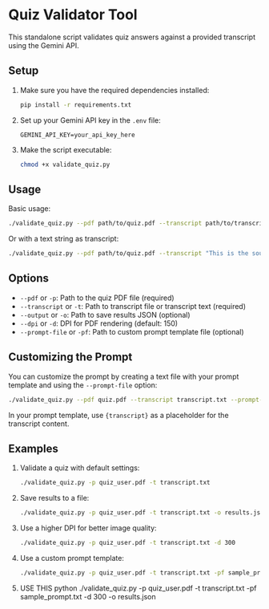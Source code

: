 # Quiz Validator Tool

This standalone script validates quiz answers against a provided transcript using the Gemini API.

## Setup

1. Make sure you have the required dependencies installed:
   ```bash
   pip install -r requirements.txt
   ```

2. Set up your Gemini API key in the `.env` file:
   ```
   GEMINI_API_KEY=your_api_key_here
   ```

3. Make the script executable:
   ```bash
   chmod +x validate_quiz.py
   ```

## Usage

Basic usage:
```bash
./validate_quiz.py --pdf path/to/quiz.pdf --transcript path/to/transcript.txt
```

Or with a text string as transcript:
```bash
./validate_quiz.py --pdf path/to/quiz.pdf --transcript "This is the source text content..."
```

## Options

- `--pdf` or `-p`: Path to the quiz PDF file (required)
- `--transcript` or `-t`: Path to transcript file or transcript text (required)
- `--output` or `-o`: Path to save results JSON (optional)
- `--dpi` or `-d`: DPI for PDF rendering (default: 150)
- `--prompt-file` or `-pf`: Path to custom prompt template file (optional)

## Customizing the Prompt

You can customize the prompt by creating a text file with your prompt template and using the `--prompt-file` option:

```bash
./validate_quiz.py --pdf quiz.pdf --transcript transcript.txt --prompt-file sample_prompt.txt
```

In your prompt template, use `{transcript}` as a placeholder for the transcript content.

## Examples

1. Validate a quiz with default settings:
   ```bash
   ./validate_quiz.py -p quiz_user.pdf -t transcript.txt
   ```

2. Save results to a file:
   ```bash
   ./validate_quiz.py -p quiz_user.pdf -t transcript.txt -o results.json
   ```

3. Use a higher DPI for better image quality:
   ```bash
   ./validate_quiz.py -p quiz_user.pdf -t transcript.txt -d 300
   ```

4. Use a custom prompt template:
   ```bash
   ./validate_quiz.py -p quiz_user.pdf -t transcript.txt -pf sample_prompt.txt
   ```

5. USE THIS
python ./validate_quiz.py -p quiz_user.pdf -t transcript.txt -pf sample_prompt.txt -d 300 -o results.json